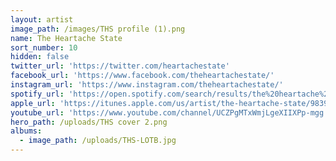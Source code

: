 ```yaml
---
layout: artist
image_path: /images/THS profile (1).png
name: The Heartache State
sort_number: 10
hidden: false
twitter_url: 'https://twitter.com/heartachestate'
facebook_url: 'https://www.facebook.com/theheartachestate/'
instagram_url: 'https://www.instagram.com/theheartachestate/'
spotify_url: 'https://open.spotify.com/search/results/the%20heartache%20state'
apple_url: 'https://itunes.apple.com/us/artist/the-heartache-state/983939531'
youtube_url: 'https://www.youtube.com/channel/UCZPgMTxWmjLgeXIIXPp-mgg'
hero_path: /uploads/THS cover 2.png
albums:
  - image_path: /uploads/THS-LOTB.jpg
---
```


